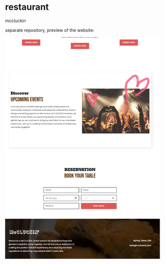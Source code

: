 # restaurant
mccluckin

separate repository, preview of the website:

![alt text](./mc-assets/mc-screen2.png)
